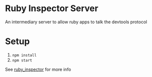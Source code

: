 # Ruby Inspector Server
An intermediary server to allow ruby apps to talk the devtools protocol

# Setup
1. `npm install`
2. `npm start`

See [ruby_inspector](https://github.com/gingermusketeer/ruby_inspector) for
more info

